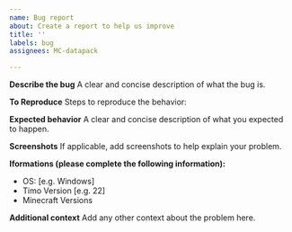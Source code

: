 ```yaml
---
name: Bug report
about: Create a report to help us improve
title: ''
labels: bug
assignees: MC-datapack

---
```


**Describe the bug**
A clear and concise description of what the bug is.

**To Reproduce**
Steps to reproduce the behavior:

**Expected behavior**
A clear and concise description of what you expected to happen.

**Screenshots**
If applicable, add screenshots to help explain your problem.

**Iformations (please complete the following information):**
 - OS: [e.g. Windows]
 - Timo Version [e.g. 22]
 - Minecraft Versions

**Additional context**
Add any other context about the problem here.
